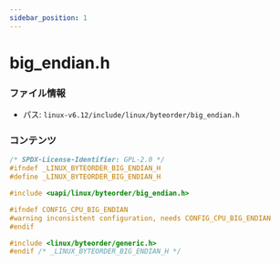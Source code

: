 ```yaml
---
sidebar_position: 1
---
```

# big_endian.h

### ファイル情報

- パス: `linux-v6.12/include/linux/byteorder/big_endian.h`

### コンテンツ

```h
/* SPDX-License-Identifier: GPL-2.0 */
#ifndef _LINUX_BYTEORDER_BIG_ENDIAN_H
#define _LINUX_BYTEORDER_BIG_ENDIAN_H

#include <uapi/linux/byteorder/big_endian.h>

#ifndef CONFIG_CPU_BIG_ENDIAN
#warning inconsistent configuration, needs CONFIG_CPU_BIG_ENDIAN
#endif

#include <linux/byteorder/generic.h>
#endif /* _LINUX_BYTEORDER_BIG_ENDIAN_H */

```
